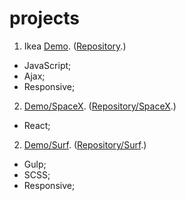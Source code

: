 # projects
1. Ikea [Demo](https://leonidlukin.github.io/Ikea/).   ([Repository](https://github.com/LeonidLukin/Ikea).)
  - JavaScript;
  - Ajax;
  - Responsive;
2. [Demo/SpaceX](https://leonidlukin.github.io/SpaceX/).   ([Repository/SpaceX](https://leonidlukin.github.io/SpaceX/).)
  - React;
2. [Demo/Surf](https://leonidlukin.github.io/surf/).   ([Repository/Surf](https://leonidlukin.github.io/surf/).)
  - Gulp;
  - SCSS;
  - Responsive;

